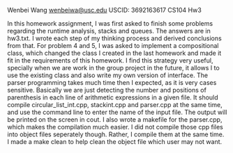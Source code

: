 Wenbei Wang
wenbeiwa@usc.edu
USCID: 3692163617
CS104 Hw3

In this homework assignment, I was first asked to finish some problems regarding 
the runtime analysis, stacks and queues. The answers are in hw3.txt. I wrote each step
of my thinking process and derived conclusions from that. For problem 4 and 5, I was
asked to implement a compositional class, which changed the class I created in the last
homework and made it fit in the requirements of this homework. I find this strategy very 
useful, specially when we are work in the group project in the future, it allows I to 
use the existing class and also write my own version of interface. The parser programming 
takes much time then I expected, as it is very cases sensitive. Basically we are just 
detecting the number and positions of parenthesis in each line of arithmetic expressions
in a given file. It should compile circular_list_int.cpp, stackint.cpp and parser.cpp
at the same time, and use the command line to enter the name of the input file. The output
will be printed on the screen in cout. I also wrote a makefile for the parser.cpp, which
makes the compilation much easier. I did not compile those cpp files into object files 
seperately though. Rather, I compile them at the same time. I made a make clean to help
clean the object file which user may not want.  